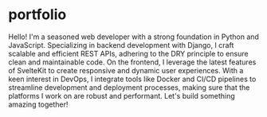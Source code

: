 # portfolio
Hello! I'm a seasoned web developer with a strong foundation in Python and JavaScript. Specializing in backend development with Django, I craft scalable and efficient REST APIs, adhering to the DRY principle to ensure clean and maintainable code. On the frontend, I leverage the latest features of SvelteKit to create responsive and dynamic user experiences. With a keen interest in DevOps, I integrate tools like Docker and CI/CD pipelines to streamline development and deployment processes, making sure that the platforms I work on are robust and performant. Let's build something amazing together!





